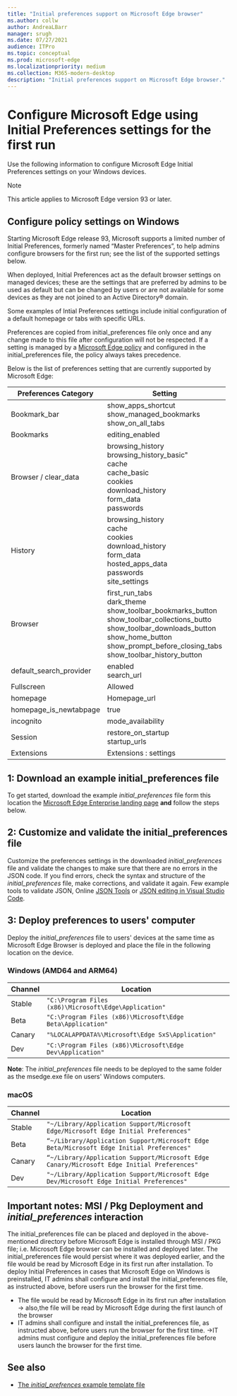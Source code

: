 ```yaml
---
title: "Initial preferences support on Microsoft Edge browser"
ms.author: collw
author: AndreaLBarr
manager: srugh
ms.date: 07/27/2021
audience: ITPro
ms.topic: conceptual
ms.prod: microsoft-edge
ms.localizationpriority: medium
ms.collection: M365-modern-desktop
description: "Initial preferences support on Microsoft Edge browser."
---
```


# Configure Microsoft Edge using Initial Preferences settings for the first run

Use the following information to configure Microsoft Edge Initial Preferences settings on your Windows devices.

> [!Note]
> This article applies to Microsoft Edge version 93 or later.

## Configure policy settings on Windows

Starting Microsoft Edge release 93, Microsoft supports a limited number of Initial Preferences, formerly named “Master Preferences”, to help admins configure browsers for the first run; see the list of the supported settings below.  

When deployed, Initial Preferences act as the default browser settings on managed devices; these are the settings that are preferred by admins to be used as default but can be changed by users or are not available for some devices as they are not joined to an Active Directory® domain.

Some examples of Intial Preferences settings include initial configuration of a default homepage or tabs with specific URLs.

Preferences are copied from initial_preferences file only once and any change made to this file after configuration will not be respected. If a setting is managed by a [Microsoft Edge policy](/deployedge/microsoft-edge-policies) and configured in the initial_preferences file, the policy always takes precedence.

Below is the list of preferences setting that are currently supported by Microsoft Edge:

| Preferences Category | Setting |
| - | - |
| Bookmark_bar | show_apps_shortcut<br>show_managed_bookmarks<br>show_on_all_tabs |
| Bookmarks | editing_enabled |
| Browser / clear_data | browsing_history<br>browsing_history_basic"<br>cache<br>cache_basic<br>cookies<br>download_history<br>form_data<br>passwords |
| History | browsing_history<br>cache<br>cookies<br>download_history<br>form_data<br>hosted_apps_data<br>passwords<br>site_settings |
| Browser | first_run_tabs<br>dark_theme<br>show_toolbar_bookmarks_button<br>show_toolbar_collections_butto<br>show_toolbar_downloads_button<br>show_home_button<br>show_prompt_before_closing_tabs<br>show_toolbar_history_button |
| default_search_provider | enabled<br>search_url |
| Fullscreen | Allowed |
| homepage | Homepage_url |
| homepage_is_newtabpage | true |
| incognito | mode_availability |
| Session | restore_on_startup<br>startup_urls |
| Extensions | Extensions : settings |

## 1: Download an example initial_preferences file

To get started, download the example *initial_preferences* file form this location the [Microsoft Edge Enterprise landing page](https://www.microsoft.com/edge/business/download) **and** follow the steps below.

## 2: Customize and validate the initial_preferences file

Customize the preferences settings in the downloaded *initial_preferences* file and validate the changes to make sure that there are no errors in the JSON code. If you find errors, check the syntax and structure of the *initial_preferences* file, make corrections, and validate it again. Few example tools to validate JSON, Online [JSON Tools](https://jsonformatter.org/) or [JSON editing in Visual Studio Code](https://code.visualstudio.com/docs/languages/json).

## 3: Deploy preferences to users' computer

Deploy the *initial_preferences* file to users' devices at the same time as Microsoft Edge Browser is deployed and place the file in the following location on the device.

### Windows (AMD64 and ARM64)

| Channel | Location |
| - | - |
| Stable | `"C:\Program Files (x86)\Microsoft\Edge\Application"` |
| Beta | `"C:\Program Files (x86)\Microsoft\Edge Beta\Application"` |
|Canary | `"%LOCALAPPDATA%\Microsoft\Edge SxS\Application"` |
| Dev | `"C:\Program Files (x86)\Microsoft\Edge Dev\Application"` |

**Note**: The *initial_preferences* file needs to be deployed to the same folder as the msedge.exe file on users' Windows computers.  

### macOS

| Channel | Location |
| - | - |
| Stable | `"~/Library/Application Support/Microsoft Edge/Microsoft Edge Initial Preferences"` |
| Beta | `“~/Library/Application Support/Microsoft Edge Beta/Microsoft Edge Initial Preferences"` |
| Canary | `“~/Library/Application Support/Microsoft Edge Canary/Microsoft Edge Initial Preferences"` |
| Dev | `"~/Library/Application Support/Microsoft Edge Dev/Microsoft Edge Initial Preferences"` |

## Important notes: MSI / Pkg Deployment and *initial_preferences* interaction

The initial_preferences file can be placed and deployed in the above-mentioned directory before Microsoft Edge is installed through MSI / PKG file; i.e. Microsoft Edge browser can be installed and deployed later. The initial_preferences file would persist where it was deployed earlier, and the file would be read by Microsoft Edge in its first run after installation. To deploy Initial Preferences in cases that Microsoft Edge on Windows is preinstalled, IT admins shall configure and install the initial_preferences file, as instructed above, before users run the browser for the first time.

- The file would be read by Microsoft Edge in its first run after installation -> also,the file will be read by Microsoft Edge during the first launch of the browser
- IT admins shall configure and install the initial_preferences file, as instructed above, before users run the browser for the first time. ->IT admins must configure and deploy the initial_preferences file before users launch the browser for the first time.

## See also

- [The *initial_prefrences* example template file](https://www.microsoft.com/edge/business/download)
